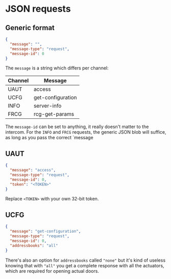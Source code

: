 # JSON requests

## Generic format

```json
{
  "message": "",
  "message-type": "request",
  "message-id": 0
}
```

The `message` is a string which differs per channel:

| Channel  | Message           |
|----------|-------------------|
| UAUT     | access            |
| UCFG     | get-configuration |
| INFO     | server-info       |
| FRCG     | rcg-get-params    |

The `message-id` can be set to anything, it really doesn't matter to the intercom. For the `INFO` and `FRCG` requests, the generic JSON blob will suffice, as long as you pass the correct `message

## UAUT

```json
{
  "message": "access",
  "message-type": "request",
  "message-id": 0,
  "token": "<TOKEN>"
}
```

Replace `<TOKEN>` with your own 32-bit token.

## UCFG

```json
{
  "message": "get-configuration",
  "message-type": "request",
  "message-id": 0,
  "addressbooks": "all"
}
```

There's also an option for `addressbooks` called `"none"` but it's kind of useless knowing that with `"all"` you get a complete response with all the actuators, which are required for opening actual doors.
